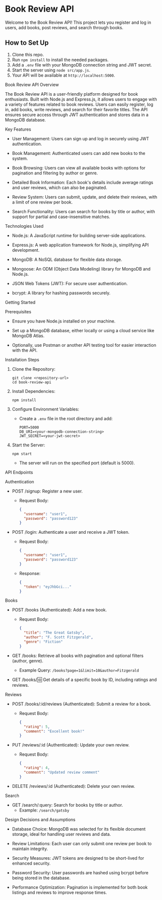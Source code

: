# Book Review API
Welcome to the Book Review API! This project lets you register and log in users, add books, post reviews, and search through books.

## How to Set Up

1. Clone this repo.
2. Run `npm install` to install the needed packages.
3. Add a `.env` file with your MongoDB connection string and JWT secret.
4. Start the server using `node src/app.js`.
5. Your API will be available at `http://localhost:5000`.

Book Review API Overview

The Book Review API is a user-friendly platform designed for book enthusiasts. Built with Node.js and Express.js, it allows users to engage with a variety of features related to book reviews. Users can easily register, log in, add books, write reviews, and search for their favorite titles. The API ensures secure access through JWT authentication and stores data in a MongoDB database.

  

Key Features

- User  Management: Users can sign up and log in securely using JWT authentication.
  
- Book Management: Authenticated users can add new books to the system.
  
- Book Browsing: Users can view all available books with options for pagination and filtering by author or genre.
  
- Detailed Book Information: Each book's details include average ratings and user reviews, which can also be paginated.
  
- Review System: Users can submit, update, and delete their reviews, with a limit of one review per book.
  
- Search Functionality: Users can search for books by title or author, with support for partial and case-insensitive matches.

  

Technologies Used

- Node.js: A JavaScript runtime for building server-side applications.
  
- Express.js: A web application framework for Node.js, simplifying API development.
  
- MongoDB: A NoSQL database for flexible data storage.
  
- Mongoose: An ODM (Object Data Modeling) library for MongoDB and Node.js.
  
- JSON Web Tokens (JWT): For secure user authentication.
  
- bcrypt: A library for hashing passwords securely.

  

Getting Started

Prerequisites

- Ensure you have Node.js installed on your machine.
  
- Set up a MongoDB database, either locally or using a cloud service like MongoDB Atlas.
  
- Optionally, use Postman or another API testing tool for easier interaction with the API.

  

Installation Steps

1. Clone the Repository:
   ```
   git clone <repository-url>
   cd book-review-api
   ```

2. Install Dependencies:
   ```
   npm install
   ```

3. Configure Environment Variables:
   - Create a `.env` file in the root directory and add:
     ```
     PORT=5000
     DB_URI=<your-mongodb-connection-string>
     JWT_SECRET=<your-jwt-secret>
     ```

4. Start the Server:
   ```
   npm start
   ```
   - The server will run on the specified port (default is 5000).

  

API Endpoints

Authentication

- POST /signup: Register a new user.
  - Request Body:
    ```json
    {
      "username": "user1",
      "password": "password123"
    }
    ```

- POST /login: Authenticate a user and receive a JWT token.
  - Request Body:
    ```json
    {
      "username": "user1",
      "password": "password123"
    }
    ```
  - Response:
    ```json
    {
      "token": "eyJhbGci..."
    }
    ```

  

Books

- POST /books (Authenticated): Add a new book.
  - Request Body:
    ```json
    {
      "title": "The Great Gatsby",
      "author": "F. Scott Fitzgerald",
      "genre": "Fiction"
    }
    ```

- GET /books: Retrieve all books with pagination and optional filters (author, genre).
  - Example Query: `/books?page=1&limit=10&author=Fitzgerald`

- GET /books/:id: Get details of a specific book by ID, including ratings and reviews.

  

Reviews

- POST /books/:id/reviews (Authenticated): Submit a review for a book.
  - Request Body:
    ```json
    {
      "rating": 5,
      "comment": "Excellent book!"
    }
    ```

- PUT /reviews/:id (Authenticated): Update your own review.
  - Request Body:
    ```json
    {
      "rating": 4,
      "comment": "Updated review comment"
    }
    ```

- DELETE /reviews/:id (Authenticated): Delete your own review.

  

Search

- GET /search/:query: Search for books by title or author.
  - Example: `/search/gatsby`


  

Design Decisions and Assumptions

- Database Choice: MongoDB was selected for its flexible document storage, ideal for handling user reviews and data.
  
- Review Limitations: Each user can only submit one review per book to maintain integrity.
  
- Security Measures: JWT tokens are designed to be short-lived for enhanced security.
  
- Password Security: User passwords are hashed using bcrypt before being stored in the database.
  
- Performance Optimization: Pagination is implemented for both book listings and reviews to improve response times.
